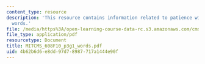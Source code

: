 ```yaml
---
content_type: resource
description: 'This resource contains information related to patience with patients:
  words.'
file: /media/https%3A/open-learning-course-data-rc.s3.amazonaws.com/cms-608-game-design-fall-2010/4b62b6d6e8dd97d78987717a1444e90f_MITCMS_608F10_p3g1_words.pdf
file_type: application/pdf
resourcetype: Document
title: MITCMS_608F10_p3g1_words.pdf
uid: 4b62b6d6-e8dd-97d7-8987-717a1444e90f
---
```

